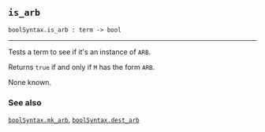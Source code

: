 ## `is_arb`

``` hol4
boolSyntax.is_arb : term -> bool
```

------------------------------------------------------------------------

Tests a term to see if it's an instance of `ARB`.

Returns `true` if and only if `M` has the form `ARB`.

None known.

### See also

[`boolSyntax.mk_arb`](#boolSyntax.mk_arb),
[`boolSyntax.dest_arb`](#boolSyntax.dest_arb)
